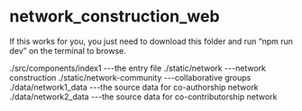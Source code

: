 # network_construction_web

If this works for you, you just need to download this folder and run “npm run dev” on the terminal to browse.


./src/components/index1           ---the entry file
./static/network                  ---network construction
./static/network-community        ---collaborative groups
./data/network1_data              ---the source data for co-authorship network
./data/network2_data              ---the source data for co-contributorship network
